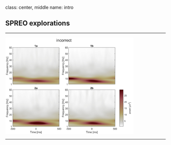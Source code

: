 class: center, middle
name: intro

## SPREO explorations

---

<img src="SPREO_assets/power_20_B_incorrect_perSessBlock_500.jpg" width=80%>

---
